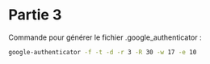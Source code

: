 # Partie 3

Commande pour générer le fichier .google_authenticator :

```bash
google-authenticator -f -t -d -r 3 -R 30 -w 17 -e 10
```
